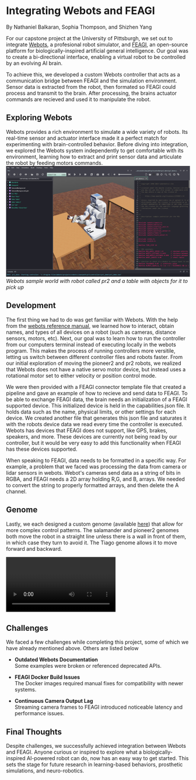 
# Integrating Webots and FEAGI
By Nathaniel Balkaran, Sophia Thompson, and Shizhen Yang

For our capstone project at the University of Pittsburgh, we set out to integrate [Webots](https://cyberbotics.com/), a profesional robot simulator, and [FEAGI](https://www.feagi.org/), an open-source platform for biologically-inspired artificial general intelligence. Our goal was to create a bi-directional interface, enabling a virtual robot to be controlled by an evolving AI brain.

To achieve this, we developed a custom Webots controller that acts as a communication bridge between FEAGI and the simulation environment. Sensor data is extracted from the robot, then formated so FEAGI could process and transmit to the brain. After processing, the brains actuator commands are recieved and used it to manipulate the robot.

## Exploring Webots

Webots provides a rich environment to simulate a wide variety of robots. Its real-time sensor and actuator interface made it a perfect match for experimenting with brain-controlled behavior. Before diving into integration, we explored the Webots system independently to get comfortable with its environment, learning how to extract and print sensor data and articulate the robot by feeding motors commands.
![pr2 sample world](content/Pr2-sample-world.png)
*Webots sample world with robot called pr2 and a table with objects for it to pick up*

## Development 

The first thing we had to do was get familiar with Webots. With the help from the [webots reference manual](https://cyberbotics.com/doc/reference/index), we learned how to interact, obtain names, and types of all devices on a robot (such as cameras, distance sensors, motors, etc). Next, our goal was to learn how to run the controller from our computers terminal instead of executing locally in the webots program. This makes the process of running controllers more versitile, letting us switch between different controller files and robots faster. From our initial exploration of moving the pioneer2 and pr2 robots, we realized that Webots does not have a native servo motor device, but instead uses a rotational motor set to either velocity or position control mode. 


We were then provided with a FEAGI connector template file that created a pipeline and gave an example of how to recieve and send data to FEAGI. To be able to exchange FEAGI data, the brain needs an initialization of a FEAGI supported device. This initialized device is held in the capabilities.json file. It holds data such as the name, physical limits, or other settings for each device. We created another file that generates this json file and saturates it with the robots device data we read every time the controller is executed. Webots has devices that FEAGI does not support, like GPS, brakes, speakers, and more. These devices are currently not being read by our controller, but it would be very easy to add this functionality when FEAGI has these devices supported.


When speaking to FEAGI, data needs to be formatted in a specific way. For example, a problem that we faced was processing the data from camera or lidar sensors in webots. Webot's cameras send data as a string of bits in RGBA, and FEAGI needs a 2D array holding R,G, and B, arrays. We needed to convert the string to properly formatted arrays, and then delete the A channel. 


## Genome 
Lastly, we each designed a custom genome (available [here](https://github.com/feagi/feagi/tree/staging/community_genomes)) that allow for more complex control patterns. The salamander and pioneer2 genomes both move the robot in a straight line unless there is a wall in front of them, in which case they turn to avoid it. The Tiago genome allows it to move forward and backward.

![salamander genome](webots\content\Salamandar-genome-sample-video.mp4)

## Challenges
We faced a few challenges while completing this project, some of which we have already mentioned above. Others are listed below

- **Outdated Webots Documentation**  
  Some examples were broken or referenced deprecated APIs.

- **FEAGI Docker Build Issues**  
  The Docker images required manual fixes for compatibility with newer systems.

- **Continuous Camera Output Lag**  
  Streaming camera frames to FEAGI introduced noticeable latency and performance issues.

## Final Thoughts
Despite challenges, we successfully achieved integration between Webots and FEAGI. Anyone curious or inspired to explore what a biologically-inspired AI-powered robot can do, now has an easy way to get started. This sets the stage for future research in learning-based behaviors, prosthetic simulations, and neuro-robotics.